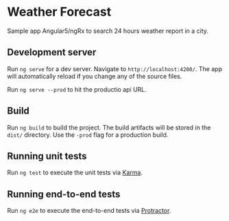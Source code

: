 # Weather Forecast

Sample app Angular5/ngRx to search 24 hours weather report in a city.

## Development server

Run `ng serve` for a dev server. Navigate to `http://localhost:4200/`. The app will automatically reload if you change any of the source files.

Run `ng serve --prod` to hit the productio api URL.

## Build

Run `ng build` to build the project. The build artifacts will be stored in the `dist/` directory. Use the `-prod` flag for a production build.

## Running unit tests

Run `ng test` to execute the unit tests via [Karma](https://karma-runner.github.io).

## Running end-to-end tests

Run `ng e2e` to execute the end-to-end tests via [Protractor](http://www.protractortest.org/).

